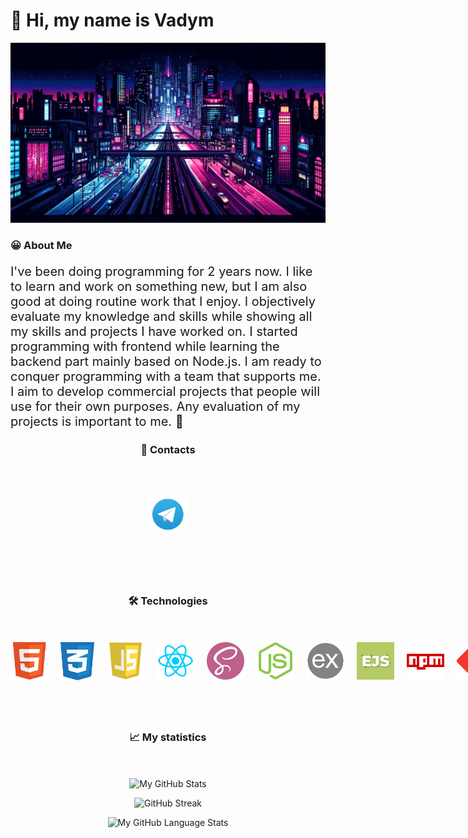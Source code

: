 # 👋 Hi, my name is Vadym

<p align="center">
  <img src="./assets/bg.webp" alt="logo">
</p>

<h3 style="min-width: 110px;">😀 About Me</h3>

<p style="font-size: 20px;">
I've been doing programming for 2 years
now. I like to learn and work on something
new, but I am also good at doing routine
work that I enjoy. I objectively evaluate my
knowledge and skills while showing all my
skills and projects I have worked on. I
started programming with frontend while
learning the backend part mainly based
on Node.js. I am ready to conquer
programming with a team that supports
me. I aim to develop commercial projects that people will use for their own purposes. Any evaluation of my projects is important to me. 💖
</p>

<h3 style="margin-bottom: 50px; text-align: center;">📩 Contacts</h3>

<div align="center" style="display: flex; justify-content: space-around; align-items: center; margin-bottom: 80px; gap: 20px;">

<a href="https://t.me/vxdosick"><img width="60px" src="./assets/telegram.png" alt="telegram"/></a>

</div>

<h3 style="text-align: center; margin-bottom: 50px;">🛠️ Technologies</h3>

<div align="center" style="display: flex; margin-bottom: 80px; justify-content: space-around; gap: 20px;">
<img  src="./assets/html.png" width="60" height="60" alt="html">
<img src="./assets/css.png" width="55" height="61" alt="css">
<img  src="./assets/js.png" width="60" height="60" alt="js">
<img  src="./assets/react.png" width="60" height="60" alt="react">
<img  src="./assets/sass.png" width="60" height="60" alt="sass">
<img  src="./assets/node.png" width="60" height="60" alt="node.js">
<img  src="./assets/express.png" width="60" height="60" alt="express">
<img  src="./assets/ejs.png" width="60" height="60" alt="ejs">
<img  src="./assets/npm.png" width="60" height="60" alt="npm">
<img src="./assets/git.png" width="60" height="60" alt="git"></div>

<h3 style="text-align: center; margin-bottom: 50px;">📈 My statistics</h3>

<div align="center">

![My GitHub Stats](https://github-readme-stats.vercel.app/api/?username=vxdosick&count_private=true&theme=tokyonight&showicons=true)

</div>
<div align="center">

![GitHub Streak](https://streak-stats.demolab.com?user=vxdosick&theme=tokyonight&hide_border=true&mode=weekly)

</div>
<div align="center">

![My GitHub Language Stats](https://github-readme-stats.vercel.app/api/top-langs/?username=vxdosick&langs_count=5&theme=tokyonight)

</div>
